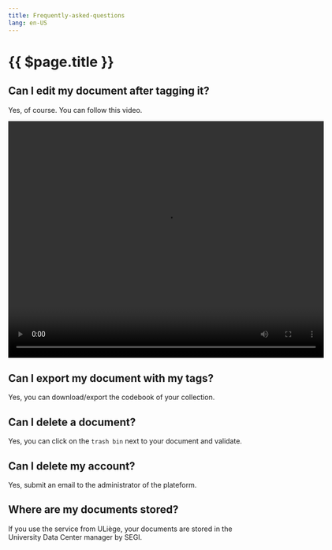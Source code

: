 ```yaml
---
title: Frequently-asked-questions
lang: en-US
---
```

# {{ $page.title }}

## Can I edit my document after tagging it?

Yes, of course. You can follow this video. 

<video width="640" height="480" controls>
  <source src="https://i.imgur.com/EAsrwqd.mp4" type="video/mp4">
  Your browser does not support the video tag.
</video>

## Can I export my document with my tags?

Yes, you can download/export the codebook of your collection.

## Can I delete a document?

Yes, you can click on the `trash bin` next to your document and validate.

## Can I delete my account?

Yes, submit an email to the administrator of the plateform.

## Where are my documents stored?

If you use the service from ULiège, your documents are stored in the University Data Center manager by SEGI.